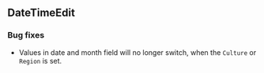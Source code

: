 ## DateTimeEdit

### Bug fixes

* Values in date and month field will no longer switch, when the `Culture` or `Region` is set.
